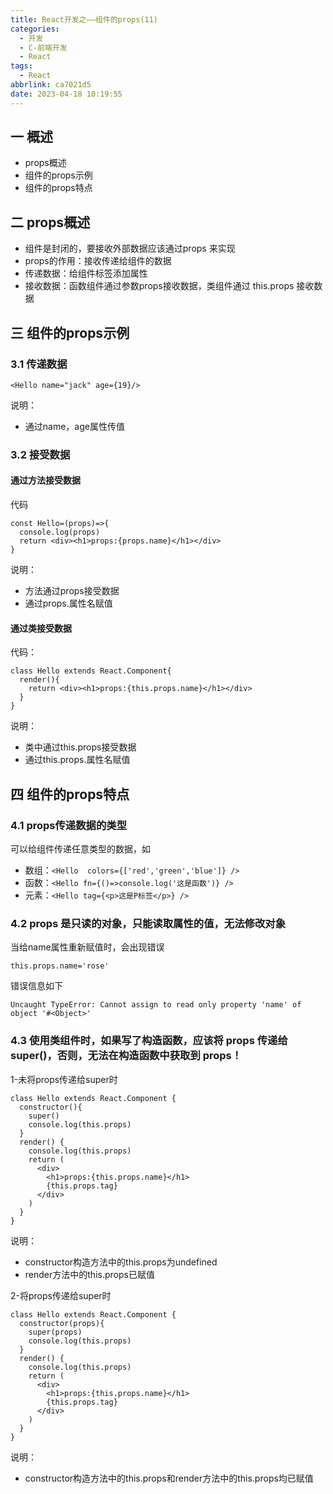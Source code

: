 ```yaml
---
title: React开发之——组件的props(11)
categories:
  - 开发
  - C-前端开发
  - React
tags:
  - React
abbrlink: ca7021d5
date: 2023-04-18 10:19:55
---
```

## 一 概述

*  props概述
*  组件的props示例
*  组件的props特点

<!--more-->

## 二 props概述

* 组件是封闭的，要接收外部数据应该通过props 来实现
* props的作用：接收传递给组件的数据
* 传递数据：给组件标签添加属性
* 接收数据：函数组件通过参数props接收数据，类组件通过 this.props 接收数据

## 三 组件的props示例

### 3.1 传递数据

```
<Hello name="jack" age={19}/>
```

说明：

* 通过name，age属性传值

### 3.2 接受数据

#### 通过方法接受数据

代码

```
const Hello=(props)=>{
  console.log(props)
  return <div><h1>props:{props.name}</h1></div>
}
```

说明：

* 方法通过props接受数据
* 通过props.属性名赋值

#### 通过类接受数据

代码：

```
class Hello extends React.Component{
  render(){
    return <div><h1>props:{this.props.name}</h1></div>
  }
}
```

说明：

* 类中通过this.props接受数据
* 通过this.props.属性名赋值

## 四 组件的props特点

### 4.1 props传递数据的类型

可以给组件传递任意类型的数据，如

* 数组：`<Hello  colors={['red','green','blue']} />`
* 函数：`<Hello fn={()=>console.log('这是函数')} />`
* 元素：`<Hello tag={<p>这是P标签</p>} />`

### 4.2 props 是只读的对象，只能读取属性的值，无法修改对象

当给name属性重新赋值时，会出现错误

```
this.props.name='rose'
```

错误信息如下

```
Uncaught TypeError: Cannot assign to read only property 'name' of object '#<Object>'
```

### 4.3 使用类组件时，如果写了构造函数，应该将 props 传递给 super()，否则，无法在构造函数中获取到 props！

1-未将props传递给super时

```
class Hello extends React.Component {
  constructor(){
    super()
    console.log(this.props)
  }
  render() {
    console.log(this.props)
    return (
      <div>
        <h1>props:{this.props.name}</h1>
        {this.props.tag}
      </div>
    )
  }
}
```

说明：

* constructor构造方法中的this.props为undefined
* render方法中的this.props已赋值

2-将props传递给super时

```
class Hello extends React.Component {
  constructor(props){
    super(props)
    console.log(this.props)
  }
  render() {
    console.log(this.props)
    return (
      <div>
        <h1>props:{this.props.name}</h1>
        {this.props.tag}
      </div>
    )
  }
}
```

说明：

* constructor构造方法中的this.props和render方法中的this.props均已赋值

